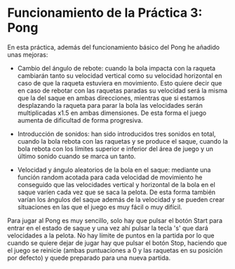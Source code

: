 # Funcionamiento de la Práctica 3: Pong

En esta práctica, además del funcionamiento básico del Pong he añadido unas mejoras:

- Cambio del ángulo de rebote: cuando la bola impacta con la raqueta cambiarán tanto su velocidad vertical como  su velocidad horizontal en caso de que la raqueta estuviera en movimiento. Esto quiere decir que en caso de rebotar con las raquetas paradas su velocidad será la misma que la del saque en ambas direcciones, mientras que si estamos desplazando la raqueta para parar la bola las velocidades serán multiplicadas x1.5 en ambas dimensiones. De esta forma el juego aumenta de dificultad de forma progresiva.

- Introducción de sonidos: han sido introducidos tres sonidos en total, cuando la bola rebota con las raquetas y se produce el saque, cuando la bola rebota con los límites superior e inferior del área de juego y un último sonido cuando se marca un tanto.

- Velocidad y ángulo aleatorios de la bola en el saque: mediante una función random acotada para cada velocidad de movimiento he conseguido que las velocidades vertical y horizontal de la bola en el saque varíen cada vez que se saca la pelota. De esta forma también varían los ángulos del saque además de la velocidad y se pueden crear situaciones en las que el juego es muy fácil o muy difícil.

Para jugar al Pong es muy sencillo, solo hay que pulsar el botón Start para entrar en el estado de saque y una vez ahí pulsar la tecla 's' que dará velocidades a la pelota. No hay límite de puntos en la partida por lo que cuando se quiere dejar de jugar hay que pulsar el botón Stop, haciendo que el juego se reinicie (ambas puntuaciones a 0 y las raquetas en su posición por defecto) y quede preparado para una nueva partida.
